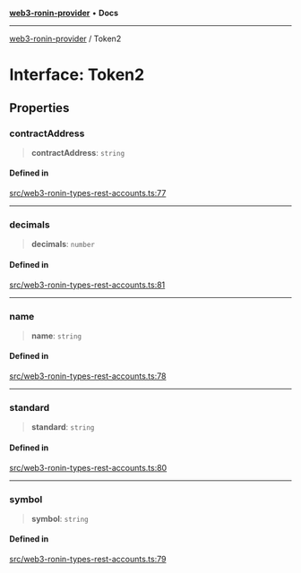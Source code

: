 [**web3-ronin-provider**](../README.md) • **Docs**

***

[web3-ronin-provider](../globals.md) / Token2

# Interface: Token2

## Properties

### contractAddress

> **contractAddress**: `string`

#### Defined in

[src/web3-ronin-types-rest-accounts.ts:77](https://github.com/chuacw/web3-ronin-provider/blob/3fc214e27766815592deb24c85c0a23477593bed/src/web3-ronin-types-rest-accounts.ts#L77)

***

### decimals

> **decimals**: `number`

#### Defined in

[src/web3-ronin-types-rest-accounts.ts:81](https://github.com/chuacw/web3-ronin-provider/blob/3fc214e27766815592deb24c85c0a23477593bed/src/web3-ronin-types-rest-accounts.ts#L81)

***

### name

> **name**: `string`

#### Defined in

[src/web3-ronin-types-rest-accounts.ts:78](https://github.com/chuacw/web3-ronin-provider/blob/3fc214e27766815592deb24c85c0a23477593bed/src/web3-ronin-types-rest-accounts.ts#L78)

***

### standard

> **standard**: `string`

#### Defined in

[src/web3-ronin-types-rest-accounts.ts:80](https://github.com/chuacw/web3-ronin-provider/blob/3fc214e27766815592deb24c85c0a23477593bed/src/web3-ronin-types-rest-accounts.ts#L80)

***

### symbol

> **symbol**: `string`

#### Defined in

[src/web3-ronin-types-rest-accounts.ts:79](https://github.com/chuacw/web3-ronin-provider/blob/3fc214e27766815592deb24c85c0a23477593bed/src/web3-ronin-types-rest-accounts.ts#L79)

